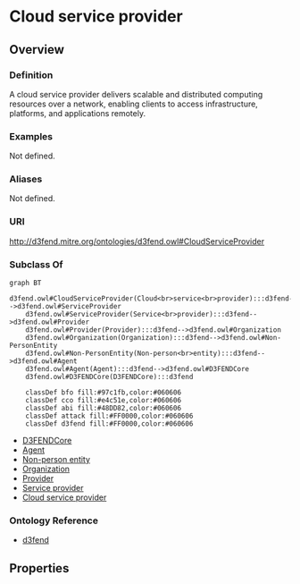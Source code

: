 # Cloud service provider

## Overview

### Definition
A cloud service provider delivers scalable and distributed computing resources over a network, enabling clients to access infrastructure, platforms, and applications remotely.

### Examples
Not defined.

### Aliases
Not defined.

### URI
http://d3fend.mitre.org/ontologies/d3fend.owl#CloudServiceProvider

### Subclass Of
```mermaid
graph BT
    d3fend.owl#CloudServiceProvider(Cloud<br>service<br>provider):::d3fend-->d3fend.owl#ServiceProvider
    d3fend.owl#ServiceProvider(Service<br>provider):::d3fend-->d3fend.owl#Provider
    d3fend.owl#Provider(Provider):::d3fend-->d3fend.owl#Organization
    d3fend.owl#Organization(Organization):::d3fend-->d3fend.owl#Non-PersonEntity
    d3fend.owl#Non-PersonEntity(Non-person<br>entity):::d3fend-->d3fend.owl#Agent
    d3fend.owl#Agent(Agent):::d3fend-->d3fend.owl#D3FENDCore
    d3fend.owl#D3FENDCore(D3FENDCore):::d3fend
    
    classDef bfo fill:#97c1fb,color:#060606
    classDef cco fill:#e4c51e,color:#060606
    classDef abi fill:#48DD82,color:#060606
    classDef attack fill:#FF0000,color:#060606
    classDef d3fend fill:#FF0000,color:#060606
```

- [D3FENDCore](/docs/ontology/reference/model/D3FENDCore/D3FENDCore.md)
- [Agent](/docs/ontology/reference/model/D3FENDCore/Agent/Agent.md)
- [Non-person entity](/docs/ontology/reference/model/D3FENDCore/Agent/Non-person%20entity/Non-person%20entity.md)
- [Organization](/docs/ontology/reference/model/D3FENDCore/Agent/Non-person%20entity/Organization/Organization.md)
- [Provider](/docs/ontology/reference/model/D3FENDCore/Agent/Non-person%20entity/Organization/Provider/Provider.md)
- [Service provider](/docs/ontology/reference/model/D3FENDCore/Agent/Non-person%20entity/Organization/Provider/Service%20provider/Service%20provider.md)
- [Cloud service provider](/docs/ontology/reference/model/D3FENDCore/Agent/Non-person%20entity/Organization/Provider/Service%20provider/Cloud%20service%20provider/Cloud%20service%20provider.md)


### Ontology Reference
- [d3fend](http://d3fend.mitre.org/ontologies/d3fend.owl#)

## Properties
